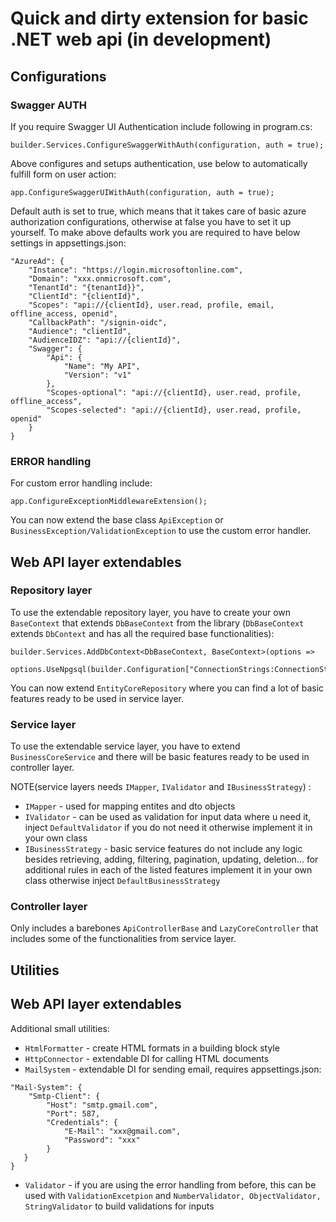 # Quick and dirty extension for basic .NET web api (in development)

## Configurations
### Swagger AUTH 
If you require Swagger UI Authentication include following in program.cs:
```
builder.Services.ConfigureSwaggerWithAuth(configuration, auth = true);
```
Above configures and setups authentication, use below to automatically fulfill form on user action:
```
app.ConfigureSwaggerUIWithAuth(configuration, auth = true);
```
Default auth is set to true, which means that it takes care of basic azure authorization configurations, otherwise at false you have to set it up yourself.
To make above defaults work you are required to have below settings in appsettings.json:
```
"AzureAd": {  
    "Instance": "https://login.microsoftonline.com",  
    "Domain": "xxx.onmicrosoft.com",  
    "TenantId": "{tenantId}}",
    "ClientId": "{clientId}",
    "Scopes": "api://{clientId}, user.read, profile, email, offline_access, openid",
    "CallbackPath": "/signin-oidc",
    "Audience": "clientId",
    "AudienceIDZ": "api://{clientId}",
    "Swagger": {
        "Api": {
            "Name": "My API",
            "Version": "v1"
        },
        "Scopes-optional": "api://{clientId}, user.read, profile, offline_access",
        "Scopes-selected": "api://{clientId}, user.read, profile, openid"
    }
}
```
### ERROR handling
For custom error handling include:
```
app.ConfigureExceptionMiddlewareExtension();
```
You can now extend the base class `ApiException` or `BusinessException/ValidationException` to use the custom error handler.

## Web API layer extendables
### Repository layer
To use the extendable repository layer, you have to create your own `BaseContext` that extends `DbBaseContext` from the library (`DbBaseContext` extends `DbContext` and has all the required base functionalities):
```
builder.Services.AddDbContext<DbBaseContext, BaseContext>(options =>
    options.UseNpgsql(builder.Configuration["ConnectionStrings:ConnectionString"])
```
You can now extend `EntityCoreRepository` where you can find a lot of basic features ready to be used in service layer.

### Service layer
To use the extendable service layer, you have to extend `BusinessCoreService` and there will be basic features ready to be used in controller layer.

NOTE(service layers needs `IMapper`, `IValidator` and `IBusinessStrategy`) :
- `IMapper` - used for mapping entites and dto objects
- `IValidator` - can be used as validation for input data where u need it, inject `DefaultValidator` if you do not need it otherwise implement it in your own class
- `IBusinessStrategy` - basic service features do not include any logic besides retrieving, adding, filtering, pagination, updating, deletion... for additional rules in each of the listed features implement it in your own class otherwise inject `DefaultBusinessStrategy`

### Controller layer
Only includes a barebones `ApiControllerBase` and `LazyCoreController` that includes some of the functionalities from service layer.

## Utilities
## Web API layer extendables
Additional small utilities:
- `HtmlFormatter` - create HTML formats in a building block style
- `HttpConnector` - extendable DI for calling HTML documents
- `MailSystem` - extendable DI for sending email, requires appsettings.json:
```
"Mail-System": {
    "Smtp-Client": {
        "Host": "smtp.gmail.com",
        "Port": 587,
        "Credentials": {
            "E-Mail": "xxx@gmail.com",
            "Password": "xxx"
        }
   }
}
```
- `Validator` - if you are using the error handling from before, this can be used with `ValidationExcetpion` and `NumberValidator, ObjectValidator, StringValidator` to build validations for inputs